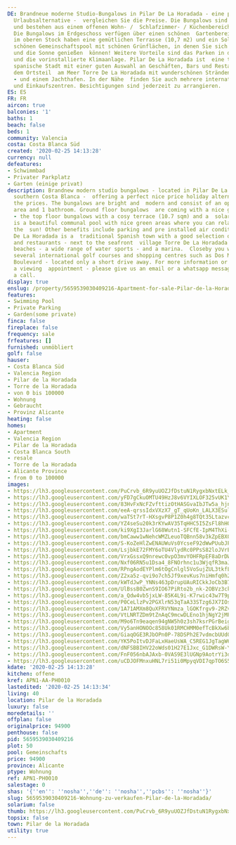 ```yaml
---
DE: Brandneue moderne Studio-Bungalows in Pilar De La Horadada - eine perfekte preiswerte
  Urlaubsalternative -  vergleichen Sie die Preise. Die Bungalows sind hell und modern
  und bestehen aus einem offenen Wohn- /  Schlafzimmer- / Küchenbereich und 1 Badezimmer.
  Die Bungalows im Erdgeschoss verfügen über einen schönen  Gartenbereich - die Bungalows
  im oberen Stock haben eine gemütlichen Terrasse (10,7 m2) und ein Solarium. Es gibt  einen
  schönen Gemeinschaftspool mit schönen Grünflächen, in denen Sie sich entspannen
  und die Sonne genießen  können! Weitere Vorteile sind das Parken in der Residenz
  und die vorinstallierte Klimaanlage. Pilar De La Horadada ist  eine traditionelle
  spanische Stadt mit einer guten Auswahl an Geschäften, Bars und Restaurants - neben
  dem Ortsteil  am Meer Torre De La Horadada mit wunderschönen Stränden - Wassersportarten
  - und einem Jachthafen. In der Nähe  finden Sie auch mehrere internationale Golfplätze
  und Einkaufszentren. Besichtigungen sind jederzeit zu arrangieren.
ES: ES
FR: FR
aircon: true
balconies: '1'
baths: 1
beach: false
beds: 1
community: Valencia
costa: Costa Blanca Süd
created: '2020-02-25 14:13:28'
currency: null
defeatures:
- Schwimmbad
- Privater Parkplatz
- Garten (einige privat)
description: Brandnew modern studio bungalows - located in Pilar De La Horadada -
  southern Costa Blanca -  offering a perfect nice price holiday alternative - compare
  the prices. The bungalows are bright and  modern and consist of an open living/bedroom/kitchen
  area and 1 bathroom. Ground floor bungalows  are coming with a nice garden area
  - the top floor bungalows with a cosy terrace (10.7 sqm) and a  solarium. There
  is a beautiful communal pool with nice green areas where you can relax and enjoy
  the  sun! Other benefits include parking and pre installed air conditioning. Pilar
  De La Horadada is a  traditional Spanish town with a good selection of shops, bars
  and restaurants - next to the seafront  village Torre De La Horadada with beautiful
  beaches - a wide range of water sports - and a marina.  Closeby you will find also
  several international golf courses and shopping centres such as Dos Mares  and Zenia
  Boulevard - located only a short drive away. For more information or to arrange
  a viewing  appointment - please give us an email or a whatsapp message - or just
  a call.
display: true
enslug: /property/5659539030409216-Apartment-for-sale-Pilar-de-la-Horadada/
features:
- Swimming Pool
- Private Parking
- Garden(some private)
finca: false
fireplace: false
frequency: sale
frfeatures: []
furnished: unmöbliert
golf: false
hauser:
- Costa Blanca Süd
- Valencia Region
- Pilar de la Horadada
- Torre de la Horadada
- von 0 bis 100000
- Wohnung
- Gebraucht
- Provinz Alicante
heating: false
homes:
- Apartment
- Valencia Region
- Pilar de la Horadada
- Costa Blanca South
- resale
- Torre de la Horadada
- Alicante Province
- from 0 to 100000
images:
- https://lh3.googleusercontent.com/PuCrvb_6R9yuUOZJfDstuN1RygxbNxtELk_msnNlsuAW1r-dA9lbSwzmz0thATdgzZqexyP8lanbBzXB3_Hi=w640-rj-e30-l100
- https://lh3.googleusercontent.com/yFD7gCkuOMTU49HzJ8v6VYIXLOF325vUK1Ypfn2u4C68aOdeFFE0OTChSzWdI57j0WZVd_C1RwAbsDKTJ2g=w640-rj-e30-l100
- https://lh3.googleusercontent.com/83HvFxNcFZvfttizOtHASGvaIbJTw5a_hjnmwHs78r7afUASBNkFMdksOVow1PfrymzSsVNbUITSUlExKGu-dg=w640-rj-e30-l100
- https://lh3.googleusercontent.com/eeA-qrssIdxVXzX7_gT_qUoKn_LALX3ESulR_xGupsvI9gNvYlbs56-McAmcdNxn9K9oIR3JeMIMdu1wzHjq=w640-rj-e30-l100
- https://lh3.googleusercontent.com/waTSt7rT-HXsgvP8P1Z0h4g8TQt35LtazvcZ6yjXO8O8zDX_BMUCXMvgKSvurmekVOhCMSGEWanorMZ-U9e4=w640-rj-e30-l100
- https://lh3.googleusercontent.com/YZ4seSu20k3rKYwAV35TqHHC5I5ZsFl8hHO_-ZN4L5aRkXViwgAcJLnuCRpOhjR_hCKPuskDRqkdwchYEnbE5g=w640-rj-e30-l100
- https://lh3.googleusercontent.com/ki9XgI3JarlG68Wutn1-SFCfE-IpM4ThXi-DiFXArIq487jkc3QTx2HnbdN9vVuNy7HXqHGFwiy0yefZ3Ns=w640-rj-e30-l100
- https://lh3.googleusercontent.com/bmCaww1wNehcWMZLeuoTQBnn58v3kZpEBX02CrxgYv0vOuapcsYn-j_VFZxEWLK16jSLLauXUEdn3-culeA=w640-rj-e30-l100
- https://lh3.googleusercontent.com/S-KoZeHlZwENAUWuVs0YcseF92dWwPUubJPXFQOfaQMULaLVlLEjDZG41z2u4mr8-kPg570pmdBgsFduSOY1=w640-rj-e30-l100
- https://lh3.googleusercontent.com/LsjbkE72FMY6oTU4VlydRc0PPsS82loJVrEitQWFQfiZWCTRX2SQJi1Z_Mr08hvxgJ_mKaSU2_mz41Su_8KD=w640-rj-e30-l100
- https://lh3.googleusercontent.com/VrxGssxQ9nrewc0vpO3mvYOHFRpEF8aDrDW2pdzl69hPApwAzus1fI1cjFkpZO1rrYUsy_r2AOGnqzicdg6E=w640-rj-e30-l100
- https://lh3.googleusercontent.com/Nxf06RN5u1Dsa4_8FNOrhnc1u3WjqfR3maJZ3meyX4YifnthJvVHTVXtcuyIKosUxoOGfBysl6xjCmJD4JErBQ=w640-rj-e30-l100
- https://lh3.googleusercontent.com/RPngAodEYPlm6tOgCnlgl5VoSujZUL3tkfLBJ7fnKPbKN5N8k8Ef8YDQcgG3pLLAkfFxDHdBMdJpmj2HIPu_vA=w640-rj-e30-l100
- https://lh3.googleusercontent.com/Z2xa5z-qvi9o7ch5Jf9xevKus7niHmfq0h2b1vRu6GTQ6evaTXub1h2_XdbuXWoRID2W49kTidwT_nX0vToITg=w640-rj-e30-l100
- https://lh3.googleusercontent.com/kWTdJwP_YNNs463pDrupUAuRICkkJoCb3B7cfvxGXVV_G1K-I1tLokZptO9RDePHy0ossAss8--0Yg8v4yMA=w640-rj-e30-l100
- https://lh3.googleusercontent.com/UlBssB0ZwnS9IO67PiRto2b_nk-2OBVz3cklOxzTDYq8ClQieOIzixNQXZRQLlQHYMp7CHV_ZXZ5kpt2mxg=w640-rj-e30-l100
- https://lh3.googleusercontent.com/a_Qdw4vb5jxLW-85K4L9i-K7rwic43w7T9pT08pbJ4ulX2Xrf_nnHCChn1O57ps7hOfFXhWJ3JUvZ3wf_9q-=w640-rj-e30-l100
- https://lh3.googleusercontent.com/P0CeLlzPv2PGXlrN53qTaA33STzg6JX7IOsr_OXf_1jrOUzidfmenTeloftQyaehYj-e79WNBGJcjyo65lY9EA=w640-rj-e30-l100
- https://lh3.googleusercontent.com/1A71AMXm8QuXFRVYNmza_lGOKfrgv9-2RZvYyegLf64n4_0nFZ9HSspYjUD1PCEyJ8JEGv9Uy-JS-IdqUSiz=w640-rj-e30-l100
- https://lh3.googleusercontent.com/VtLNRTZDm9tZnAqC9mcwDLEno1hjNgY2jMPRqkETzZHIatoNN76GH2o4hfbHkGPXB7QFt7Npdegb4GD9Rj8z=w640-rj-e30-l100
- https://lh3.googleusercontent.com/M9o6Tn9eaqen94gNW5h0z3sh7ksrPGrBeigiyxOdt_ekCG-XegxKUqVuJtgSALLqsVME_DAxDAiL5F0MeU3U=w640-rj-e30-l100
- https://lh3.googleusercontent.com/Vy5anHONOOc858Uk01RMCHMM0efTcBkXw6b4YpUJs198w9sS5rVpPjy1OGL0uNvPd6AMg8BVgW8NXW1v_qhr=w640-rj-e30-l100
- https://lh3.googleusercontent.com/GiaqOGE3RJbOPn0P-78DSPh2E7vdmcbUUdOBpm-09KzQvvOx7dxTz6qau4eoAk-EzxRqNU6ygS5oWUlNOfn_=w640-rj-e30-l100
- https://lh3.googleusercontent.com/YK5PoItvDJFaLxHaeUsWA_C5REG1JgTagW6deFju1TkCWPrJGizSr9e3pdW3SePDZa9fuY7bPWOHBoe7JvwS=w640-rj-e30-l100
- https://lh3.googleusercontent.com/dNFSBBIHV22oWds01H27E1Jxc_G1DWRsW-YBAv0u9s71VErBiWrt4aI8bNqoNpkXrQqRVv_hJva8Ur7yJMM=w640-rj-e30-l100
- https://lh3.googleusercontent.com/FnF056nbAJAxb-0VAS9E3lUGNp9AotrYi3dJtRU1UUJnliQlQhCAPADD5P72wrhnnV5M7yw1B2hYI5I-DGUpUg=w640-rj-e30-l100
- https://lh3.googleusercontent.com/uCDJOFMnxuHNL7ri51i0MpyqVDI7qpTO6S5ofDYZNQWAO4kmNPCVUzb4LTGufpWMwmUXmwftLpticTqC_evofw=w640-rj-e30-l100
kdate: '2020-02-25 14:13:28'
kitchen: offene
kref: APN1-AA-PH0010
lastedited: '2020-02-25 14:13:34'
living: 40
location: Pilar de la Horadada
luxury: false
moredetails: ''
offplan: false
originalprice: 94900
penthouse: false
pid: 5659539030409216
plot: 50
pool: Gemeinschafts
price: 94900
province: Alicante
ptype: Wohnung
ref: APN1-PH0010
salestage: 0
shas: '{''en'': ''nosha'',''de'': ''nosha'',''pcbs'': ''nosha''}'
slug: 5659539030409216-Wohnung-zu-verkaufen-Pilar-de-la-Horadada/
solarium: false
thumb: https://lh3.googleusercontent.com/PuCrvb_6R9yuUOZJfDstuN1RygxbNxtELk_msnNlsuAW1r-dA9lbSwzmz0thATdgzZqexyP8lanbBzXB3_Hi=w400-h240-n-rj-e30-l100
topsix: false
town: Pilar de la Horadada
utility: true
---
```

